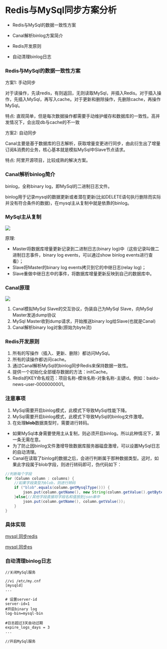 # Redis与MySql同步方案分析

-   Redis与MySql的数据一致性方案 

-   Canal解析binlog方案简介
-   Redis开发原则
-   自动清理binlog日志



### Redis与MySql的数据一致性方案

方案1: 手动同步

对于读操作，先读redis，有则返回，无则读取MySql，并插入Redis。对于插入操作，先插入MySql，再写入cache。对于更新和删除操作，先删除cache，再操作MySql。 

特点:  直观简单，但是每次数据操作都需要手动维护缓存和数据库的一致性。高并发情况下，会出现db与cache的不一致 

方案2: 自动同步

Canal主要是基于数据库的日志解析，获取增量变更进行同步，由此衍生出了增量订阅&消费的业务，核心基本就是模拟MySql中Slave节点请求。 

特点:  阿里开源项目，比较成熟的解决方案。 



### Canal解析binlog简介

binlog，全称binary log，即MySql的二进制日志文件。

binlog用于记录mysql的数据更新或者潜在更新(比如DELETE语句执行删除而实际并没有符合条件的数据)，在mysql主从复制中就是依靠的binlog。



### MySql主从复制

![](I:%5Cgithub%5Cpages_on_everyday%5Cimgs%5Cmysql_replication_topology_threads.png)

原理:

-   Master将数据库增量更新记录到二进制日志(binary log)中（这些记录叫做二进制日志事件，binary log events，可以通过show binlog events进行查看）；
-   Slave将Master的binary log events拷贝到它的中继日志(relay log)；
-   Slave重做中继日志中的事件，将数据库增量更新反映到自己的数据库中。

### Canal原理

![](I:%5Cgithub%5Cpages_on_everyday%5Cimgs%5Cmysql-canal.png)

1. Canal模拟MySql Slave的交互协议，伪装自己为MySql Slave，向MySql Master发送dump协议
2. MySql Master收到dump请求，开始推送binary log给Slave(也就是Canal)
3. Canal解析binary log对象(原始为byte流)



### Redis开发原则

1.  所有的写操作（插入、更新、删除）都访问MySql。
2.  所有的读操作都访问cache。
3.  通过Canal解析MySql的binlog同步Redis来保持数据一致性。
4.  提供一个初始化全部缓存数据的方法：initCache。
5.  Redis的KEY命名规范：项目名称-模块名称-对象名称-主键id。例如：baidu-news-user-0000000001。

### 注意事项

1.  MySql需要开启binlog模式，此模式下导致MySql性能下降。
2.  MySql需要开启binlog模式，此模式下导致MySql的binlog文件激增。
3.  在处理**blob**数据类型时，需要进行转码。

-   如果MySql本身需要使用主从复制，则必须开启binlog。所以此种情况下，第一条无需在意。
-   为了防止因binlog文件激增导致数据库服务器磁盘激增，可以设置MySql日志的自动清理。
-   Canal在读取了binlog的数据之后，会进行判断属于那种数据类型。这时，如果此字段属于blob字段，则进行转码即可，伪代码如下：

```java
//判断每个字段
for (Column column : columns) {
    //如果字段类型为blob，则进行转码
    if ("blob".equals(column.getMysqlType())) {
        json.put(column.getName(), new String(column.getValue().getBytes("ISO-8859-1"),"gbk"));
    }else{//其他字段直接将字段名和值放到json串中
        json.put(column.getName(), column.getValue());
    }
}
```



### 具体实现

[mysql 同步redis](https://blog.csdn.net/hanchao5272/article/details/79792465)

[mysql 同步es](https://blog.csdn.net/doupengzp/article/details/107692878)



### 自动清理binlog日志

```shell
//关闭MySql服务

//vi /etc/my.cnf
[mysqld]
...

# 设置server-id
server-id=1
#开启binary log
log-bin=mysql-bin

#日志超过3天自动过期
expire_logs_days = 3
...

//开启MySql服务
```

